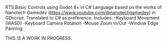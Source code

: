 RTS Basic Controls using Godot 4+ in C# Language
based on the works of Nanotech Gamedev (https://www.youtube.com/@nanotechgamedev) in GDscript.
Translated to C# as preference.
Includes:
-Keyboard Movement (WASD)
-Keyboard Camera Rotation
-Mouse Zoom In/Out
-Window Edge Panning

THIS IS A WORK IN PROGRESS.
